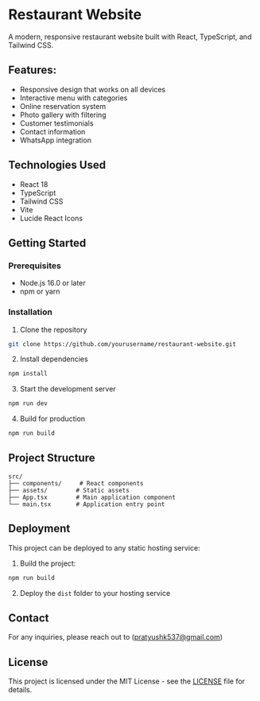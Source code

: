# Restaurant Website

A modern, responsive restaurant website built with React, TypeScript, and Tailwind CSS.

## Features:

- Responsive design that works on all devices
- Interactive menu with categories
- Online reservation system
- Photo gallery with filtering
- Customer testimonials
- Contact information
- WhatsApp integration

## Technologies Used

- React 18
- TypeScript
- Tailwind CSS
- Vite
- Lucide React Icons

## Getting Started

### Prerequisites

- Node.js 16.0 or later
- npm or yarn

### Installation

1. Clone the repository
```bash
git clone https://github.com/yourusername/restaurant-website.git
```

2. Install dependencies
```bash
npm install
```

3. Start the development server
```bash
npm run dev
```

4. Build for production
```bash
npm run build
```

## Project Structure

```
src/
├── components/     # React components
├── assets/        # Static assets
├── App.tsx        # Main application component
└── main.tsx       # Application entry point
```

## Deployment

This project can be deployed to any static hosting service:

1. Build the project:
```bash
npm run build
```

2. Deploy the `dist` folder to your hosting service

## Contact

For any inquiries, please reach out to (pratyushk537@gmail.com)

## License

This project is licensed under the MIT License - see the [LICENSE](LICENSE) file for details.
